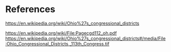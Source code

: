 # References

https://en.wikipedia.org/wiki/Ohio%27s_congressional_districts

https://en.wikipedia.org/wiki/File:Pagecgd112_oh.pdf
https://en.wikipedia.org/wiki/Ohio%27s_congressional_districts#/media/File:Ohio_Congressional_Districts,_113th_Congress.tif
